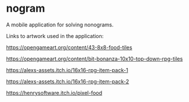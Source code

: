# nogram

A mobile application for solving nonograms.

Links to artwork used in the application:

https://opengameart.org/content/43-8x8-food-tiles

https://opengameart.org/content/bit-bonanza-10x10-top-down-rpg-tiles

https://alexs-assets.itch.io/16x16-rpg-item-pack-1

https://alexs-assets.itch.io/16x16-rpg-item-pack-2

https://henrysoftware.itch.io/pixel-food
